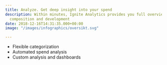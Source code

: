 ```yaml
---
title: Analyze. Get deep insight into your spend
description: Within minutes, Ignite Analytics provides you full overview of spend
  composition and development
date: 2018-12-16T14:31:35.000+00:00
image: "/images/infographics/oversikt.svg"

---
```

<ul>

<li> Flexible categorization</li>

<li> Automated spend analysis</li>

<li> Custom analysis and dashboards</li>

</ul>